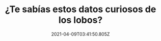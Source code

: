 ---
title: ¿Te sabías estos datos curiosos de los lobos?
date: 2021-04-09T03:41:50.805Z
featuredimage: /assets/250.jpg
categoria: Naturaleza
tags:
  - "#Lobo"
  - "#Naturaleza"
  - "#Territorio"
short-description: Estos son datos curiosos que no sabias de los lobos
mk1: >+
  ### 1.

  #### 1 en su vida 

  ![251](/assets/251-1-.jpg "251")

  Unidos para siempre<br/>
  Una pareja de lobos usualmente permanece unida por siempre. Si uno de los dos muere, el otro buscará una nueva pareja.

  ### 2.

  #### La canción de danna paola 

  ![251](/assets/251.jpg "251")

  Mala fama<br/>
  Uno de los mitos más comunes acerca del lobo es que son peligrosos. Pues esto no es cierto. Si bien el lobo es un depredador, es más bien un animal tímido (o desconfiado) que huye del contacto con el humano. Atacará al hombre solo en caso de sentirse amenazado.


mk2: >+
  ### 3.

  #### Mi perro aulla igual  

  ![253](/assets/253.jpg "253")

  Aullido<br/>
  Algunas personas creen que los lobos aúllan a la luna. En realidad aúllan para comunicarse o simplemente porque les gusta (nadie lo sabe con exactitud). Lo que sí es cierto es que la luz de la luna mejora su visión y les permite tener una mejor caza, por lo que es más común verlos en noches de luna llena. Otras razones por las que los lobos aúllan es para indicar su posición, definir su territorio o para llamar a la manada.



  ### 4.

  #### Eres el rival mas debil 

  ![](/assets/254.jpg)

  Lo más fácil<br/>
  Los lobos son oportunistas natos y siempre buscarán la presa más fácil y vulnerable.
mk3: >+
  ### 5.

  #### Los meses del amor 

  ![255](/assets/255.jpg "255")

  Apareamiento<br/>
  Los lobos se aparean durante los meses de Enero y Abril.

  ### 6.

  #### ¿Igualdad?

  ![256](/assets/256.jpg "256")

  Jerarquías<br/>
  En una manada de lobos hay 2 jerarquías, una para las hembras y otra para los machos.
mk4: >+
  ### 7.

  #### De su manada

  ![257](/assets/257.jpg "257")

  Mortalidad<br/>
  La mortalidad entre los lobeznos alcanza el 50%.

  ### 8.

  #### Ni te atrevas 

  ![258](/assets/258.jpg "258")

  Su territorio<br/>
  Los lobos son animales territoriales y usan vocalizaciones y su orina para marcar el territorio que defienden.
mk5: >+
  ### 9.

  #### Tremendo 

  ![259](/assets/259.jpg "259")

  Colmillos<br/>
  Los colmillos de un lobo pueden llegar a medir 6 cm de largo.

  ### 10.

  #### Y los estamos existiendo 

  ![300](/assets/300.jpg "300")

  Existencia <br/>
  El lobo es una de las especies más antiguas de la tierra, pues lleva más de 100.000 viviendo en este mundo. Es uno de los mamíferos que ha vivido más tiempo en la tierra.
---